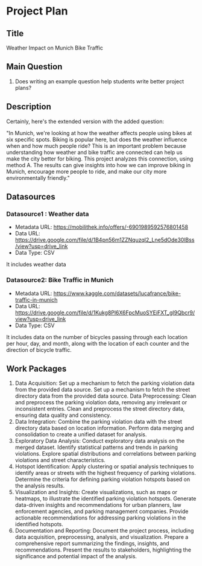 # Project Plan

## Title
<!-- Give your project a short title. -->
Weather Impact on Munich Bike Traffic
## Main Question

<!-- Think about one main question you want to answer based on the data. -->
1. Does writing an example question help students write better project plans?

## Description

Certainly, here's the extended version with the added question:

"In Munich, we're looking at how the weather affects people using bikes at six specific spots. Biking is popular here, but does the weather influence when and how much people ride? This is an important problem because understanding how weather and bike traffic are connected can help us make the city better for biking. This project analyzes this connection, using method A. The results can give insights into how we can improve biking in Munich, encourage more people to ride, and make our city more environmentally friendly."


## Datasources

### Datasource1 : Weather data
* Metadata URL: https://mobilithek.info/offers/-6901989592576801458
* Data URL: https://drive.google.com/file/d/1B4pn56m1ZZNquzql2_Lne5dOde30lBss/view?usp=drive_link
* Data Type: CSV

It includes weather data

### Datasource2: Bike Traffic in Munich
* Metadata URL: https://www.kaggle.com/datasets/lucafrance/bike-traffic-in-munich
* Data URL: https://drive.google.com/file/d/1Kukg8Pl6X6FpcMuoSYEiFXT_gI9Qbcr9/view?usp=drive_link
* Data Type: CSV

It includes data on the number of  bicycles passing through each location per hour, day, and month, along with the location of each counter and the direction of bicycle traffic.




## Work Packages

<!-- List of work packages ordered sequentially, each pointing to an issue with more details. -->

1. Data Acquisition:
Set up a mechanism to fetch the parking violation data from the provided data source.
Set up a mechanism to fetch the street directory data from the provided data source.
Data Preprocessing:
Clean and preprocess the parking violation data, removing any irrelevant or inconsistent entries.
Clean and preprocess the street directory data, ensuring data quality and consistency.
3. Data Integration:
Combine the parking violation data with the street directory data based on location information.
Perform data merging and consolidation to create a unified dataset for analysis.
4. Exploratory Data Analysis:
Conduct exploratory data analysis on the merged dataset.
Identify statistical patterns and trends in parking violations.
Explore spatial distributions and correlations between parking violations and street characteristics.
5. Hotspot Identification:
Apply clustering or spatial analysis techniques to identify areas or streets with the highest frequency of parking violations.
Determine the criteria for defining parking violation hotspots based on the analysis results.
6. Visualization and Insights:
Create visualizations, such as maps or heatmaps, to illustrate the identified parking violation hotspots.
Generate data-driven insights and recommendations for urban planners, law enforcement agencies, and parking management companies.
Provide actionable recommendations for addressing parking violations in the identified hotspots.
7. Documentation and Reporting:
Document the project process, including data acquisition, preprocessing, analysis, and visualization.
Prepare a comprehensive report summarizing the findings, insights, and recommendations.
Present the results to stakeholders, highlighting the significance and potential impact of the analysis.


